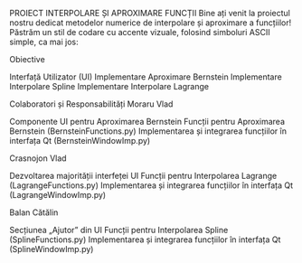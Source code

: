 PROIECT INTERPOLARE ȘI APROXIMARE FUNCȚII
Bine ați venit la proiectul nostru dedicat metodelor numerice de interpolare și aproximare a funcțiilor!
Păstrăm un stil de codare cu accente vizuale, folosind simboluri ASCII simple, ca mai jos:

Obiective

Interfață Utilizator (UI)
Implementare Aproximare Bernstein
Implementare Interpolare Spline
Implementare Interpolare Lagrange


Colaboratori și Responsabilități
Moraru Vlad

Componente UI pentru Aproximarea Bernstein
Funcții pentru Aproximarea Bernstein (BernsteinFunctions.py)
Implementarea și integrarea funcțiilor în interfața Qt (BernsteinWindowImp.py)

Crasnojon Vlad

Dezvoltarea majorității interfeței UI
Funcții pentru Interpolarea Lagrange (LagrangeFunctions.py)
Implementarea și integrarea funcțiilor în interfața Qt (LagrangeWindowImp.py)

Balan Cătălin

Secțiunea „Ajutor” din UI
Funcții pentru Interpolarea Spline (SplineFunctions.py)
Implementarea și integrarea funcțiilor în interfața Qt (SplineWindowImp.py)
